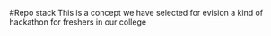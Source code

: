 #Repo stack
This is a concept we have selected for evision a kind of hackathon for freshers in our college
